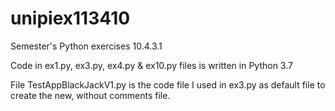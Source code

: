 # unipiex113410
Semester's Python exercises 10.4.3.1

Code in ex1.py, ex3.py, ex4.py & ex10.py files is written in Python 3.7

File TestAppBlackJackV1.py is the code file I used in ex3.py as default file to create the new, without comments file.
